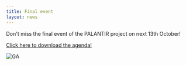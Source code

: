 ```yaml
---
title: Final event
layout: news
---
```


Don't miss the final event of the PALANTIR project on next 13th October!

<a href="https://www.palantir-project.eu/documents/other-documents/PALANTIR_Final_Event_Agenda.pdf" class="fa fa-download">Click here to download the agenda!</a>

<img src="{{ 'final-event-banner' | append: '.JPG' | prepend: '/img/' | prepend: site.baseurl }}" alt="GA" class="responsive center" style="max-width: 80%">
